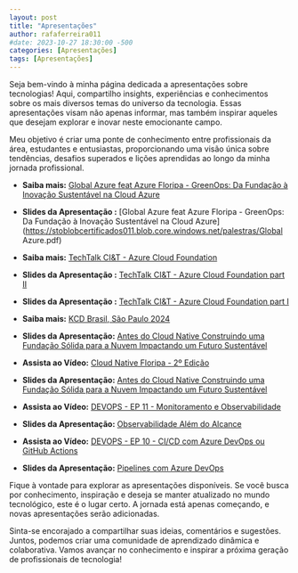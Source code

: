 ```yaml
---
layout: post
title: "Apresentações"
author: rafaferreira011
#date: 2023-10-27 18:30:00 -500
categories: [Apresentações]
tags: [Apresentações]
---
```


Seja bem-vindo à minha página dedicada a apresentações sobre tecnologias! Aqui, compartilho insights, experiências e conhecimentos sobre os mais diversos temas do universo da tecnologia. Essas apresentações visam não apenas informar, mas também inspirar aqueles que desejam explorar e inovar neste emocionante campo.

Meu objetivo é criar uma ponte de conhecimento entre profissionais da área, estudantes e entusiastas, proporcionando uma visão única sobre tendências, desafios superados e lições aprendidas ao longo da minha jornada profissional.

- <i class="fa-solid fa-link"></i> **Saiba mais:** [Global Azure feat Azure Floripa - GreenOps: Da Fundação à Inovação Sustentável na Cloud Azure](https://www.youtube.com/watch?v=etnQCHbIg2I&list=PLRk-7XJDziQACNS69zAQ4LZL8LyQ2IBOR&index=6)

- <i class="fa-solid fa-link"></i> **Slides da Apresentação :** [Global Azure feat Azure Floripa - GreenOps: Da Fundação à Inovação Sustentável na Cloud Azure](https://stoblobcertificados011.blob.core.windows.net/palestras/Global Azure.pdf)

- <i class="fa-solid fa-link"></i> **Saiba mais:** [TechTalk CI&T - Azure Cloud Foundation](https://www.linkedin.com/posts/rafaelmaferreira_cit-microsoftazure-techtalk-activity-7171125818843250688-CADu?utm_source=share&utm_medium=member_desktop)

- <i class="fa-solid fa-link"></i> **Slides da Apresentação :** [TechTalk CI&T - Azure Cloud Foundation part II](https://stoblobcertificados011.blob.core.windows.net/palestras/TechTalk2.pdf)

- <i class="fa-solid fa-link"></i> **Slides da Apresentação :** [TechTalk CI&T - Azure Cloud Foundation part I](https://stoblobcertificados011.blob.core.windows.net/palestras/TechTalk1.pdf)

- <i class="fa-solid fa-link"></i> **Saiba mais:** [KCD Brasil, São Paulo 2024](https://community.cncf.io/events/details/cncf-kcd-brasil-presents-kcd-brasil-sao-paulo-2024/)

- <i class="fa-solid fa-link"></i> **Slides da Apresentação:** [Antes do Cloud Native Construindo uma Fundação Sólida para a Nuvem Impactando um Futuro Sustentável](https://stoblobcertificados011.blob.core.windows.net/palestras/Cloud-Native-Floripa2Edição.pdf)

- <i class="fab fa-youtube"></i> **Assista ao Vídeo:** [Cloud Native Floripa - 2º Edição](https://www.youtube.com/watch?v=cSF1mPEZ8Rw&ab_channel=CloudNativeFloripa)

- <i class="fa-solid fa-link"></i> **Slides da Apresentação:** [Antes do Cloud Native Construindo uma Fundação Sólida para a Nuvem Impactando um Futuro Sustentável](https://stoblobcertificados011.blob.core.windows.net/palestras/Cloud-Native-Floripa2Edição.pdf)

- <i class="fab fa-youtube"></i> **Assista ao Vídeo:** [DEVOPS - EP 11 - Monitoramento e Observabilidade](https://www.youtube.com/watch?v=-rYhXprMJO4&ab_channel=UnicastCloudLab)

- <i class="fa-solid fa-link"></i> **Slides da Apresentação:** [Observabilidade Além do Alcance](https://stoblobcertificados011.blob.core.windows.net/palestras/Observability-alem-do-alcance.pdf)

- <i class="fab fa-youtube"></i> **Assista ao Vídeo:** [DEVOPS - EP 10 - CI/CD com Azure DevOps ou GitHub Actions](https://www.youtube.com/watch?v=hxiluSC8E_U&t=910s&ab_channel=UnicastCloudLab)

- <i class="fa-solid fa-link"></i> **Slides da Apresentação:** [Pipelines com Azure DevOps](https://stoblobcertificados011.blob.core.windows.net/palestras/pipelines-com-azureDevOps.pdf)


Fique à vontade para explorar as apresentações disponíveis. Se você busca por conhecimento, inspiração e deseja se manter atualizado no mundo tecnológico, este é o lugar certo. A jornada está apenas começando, e novas apresentações serão adicionadas.

Sinta-se encorajado a compartilhar suas ideias, comentários e sugestões. Juntos, podemos criar uma comunidade de aprendizado dinâmica e colaborativa. Vamos avançar no conhecimento e inspirar a próxima geração de profissionais de tecnologia! 